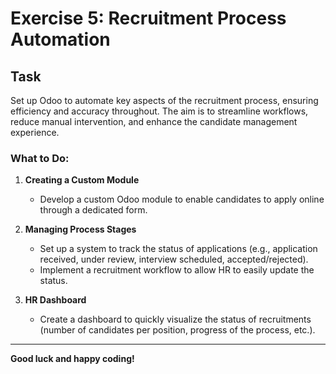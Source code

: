 # Exercise 5: Recruitment Process Automation

## Task
Set up Odoo to automate key aspects of the recruitment process, ensuring efficiency and accuracy throughout. The aim is to streamline workflows, reduce manual intervention, and enhance the candidate management experience.

### What to Do:

1. **Creating a Custom Module**
   
    * Develop a custom Odoo module to enable candidates to apply online through a dedicated form.

3. **Managing Process Stages**
   
    * Set up a system to track the status of applications (e.g., application received, under review, interview scheduled, accepted/rejected).
    * Implement a recruitment workflow to allow HR to easily update the status.

4. **HR Dashboard**
   
   * Create a dashboard to quickly visualize the status of recruitments (number of candidates per position, progress of the process, etc.).

---

**Good luck and happy coding!**
